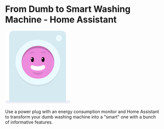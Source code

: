 # From Dumb to Smart Washing Machine - Home Assistant

![dumb-washing-machine](wm.png)

Use a power plug with an energy consumption monitor and Home Assistant to transform your dumb washing machine into a "smart" one with a bunch of informative features.
